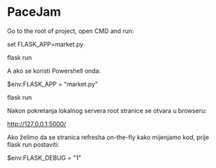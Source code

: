# PaceJam
Go to the root of project, open CMD and run:

set FLASK_APP=market.py

flask run


A ako se koristi Powershell onda:

$env:FLASK_APP = "market.py"

flask run


Nakon pokretanja lokalnog servera root stranice se otvara u browseru: 

http://127.0.0.1:5000/

Ako želimo da se stranica refresha on-the-fly kako mijenjamo kod, prije flask run postaviti:

$env:FLASK_DEBUG = "1"
